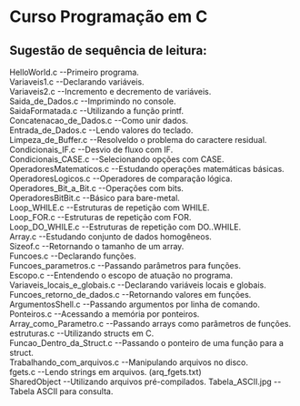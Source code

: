 # Curso Programação em C
## Sugestão de sequência de leitura:

HelloWorld.c  --Primeiro programa.\
Variaveis1.c  --Declarando variáveis.\
Variaveis2.c  --Incremento e decremento de variáveis.\
Saida_de_Dados.c  --Imprimindo no console.\
SaidaFormatada.c  --Utilizando a função printf.\
Concatenacao_de_Dados.c  --Como unir dados.\
Entrada_de_Dados.c --Lendo valores do teclado.\
Limpeza_de_Buffer.c  --Resolveldo o problema do caractere residual.\
Condicionais_IF.c  --Desvio de fluxo com IF.\
Condicionais_CASE.c  --Selecionando opções com CASE.\
OperadoresMatematicos.c  --Estudando operações matemáticas básicas.\
OperadoresLogicos.c  --Operadores de comparação lógica.\
Operadores_Bit_a_Bit.c  --Operações com bits.\
OperadoresBitBit.c  --Básico para bare-metal.\
Loop_WHILE.c  --Estruturas de repetição com WHILE.\
Loop_FOR.c  --Estruturas de repetição com FOR.\
Loop_DO_WHILE.c --Estruturas de repetição com DO..WHILE.\
Array.c  --Estudando conjunto de dados homogêneos.\
Sizeof.c  --Retornando o tamanho de um array.\
Funcoes.c  --Declarando funções.\
Funcoes_parametros.c  --Passando parâmetros para funções.\
Escopo.c  --Entendendo o escopo de atuação no programa.\
Variaveis_locais_e_globais.c  --Declarando variáveis locais e globais.\
Funcoes_retorno_de_dados.c  --Retornando valores em funções.\
ArgumentosShell.c  --Passando argumentos por linha de comando.\
Ponteiros.c  --Acessando a memória por ponteiros.\
Array_como_Parametro.c  --Passando arrays como parâmetros de funções.\
estruturas.c  --Utilizando structs em C.\
Funcao_Dentro_da_Struct.c  --Passando o ponteiro de uma função para a struct.\
Trabalhando_com_arquivos.c  --Manipulando arquivos no disco.\
fgets.c  --Lendo strings em arquivos. (arq_fgets.txt)\
SharedObject  --Utilizando arquivos pré-compilados.
Tabela_ASCII.jpg  --Tabela ASCII para consulta.
